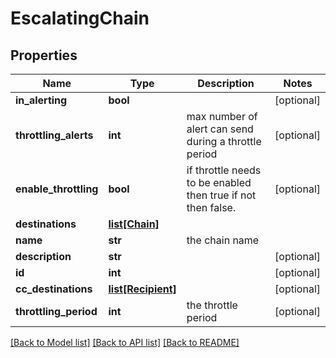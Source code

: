 # EscalatingChain

## Properties
Name | Type | Description | Notes
------------ | ------------- | ------------- | -------------
**in_alerting** | **bool** |  | [optional] 
**throttling_alerts** | **int** | max number of alert can send during a throttle period | [optional] 
**enable_throttling** | **bool** | if throttle needs to be enabled then true if not then false. | [optional] 
**destinations** | [**list[Chain]**](Chain.md) |  | 
**name** | **str** | the chain name | 
**description** | **str** |  | [optional] 
**id** | **int** |  | [optional] 
**cc_destinations** | [**list[Recipient]**](Recipient.md) |  | [optional] 
**throttling_period** | **int** | the throttle period | [optional] 

[[Back to Model list]](../README.md#documentation-for-models) [[Back to API list]](../README.md#documentation-for-api-endpoints) [[Back to README]](../README.md)


